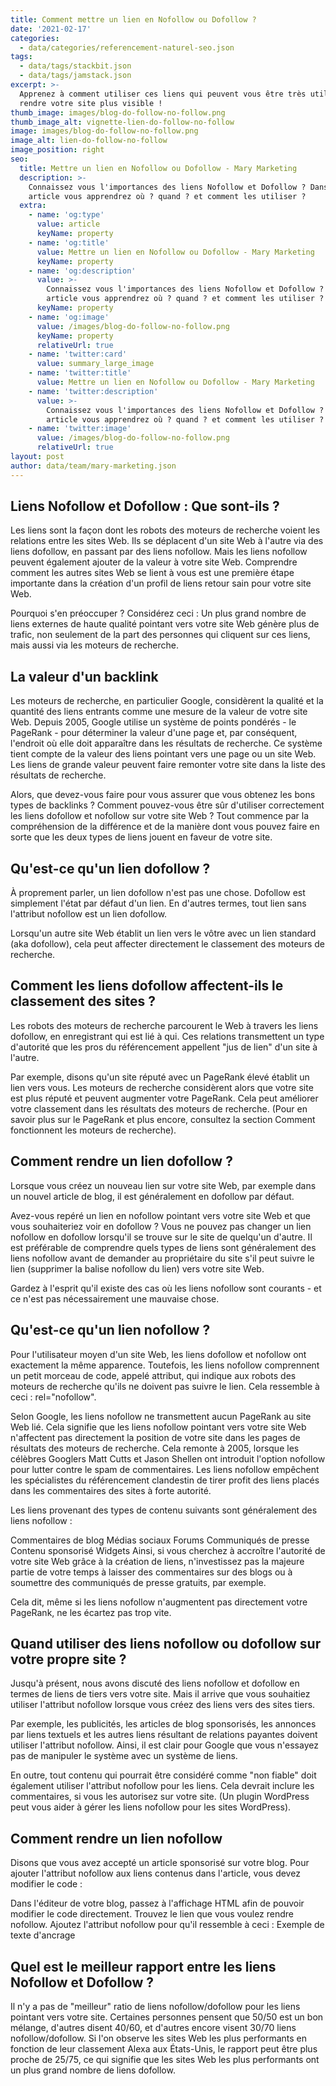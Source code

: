 ```yaml
---
title: Comment mettre un lien en Nofollow ou Dofollow ?
date: '2021-02-17'
categories:
  - data/categories/referencement-naturel-seo.json
tags:
  - data/tags/stackbit.json
  - data/tags/jamstack.json
excerpt: >-
  Apprenez à comment utiliser ces liens qui peuvent vous être très utile et
  rendre votre site plus visible !
thumb_image: images/blog-do-follow-no-follow.png
thumb_image_alt: vignette-lien-do-follow-no-follow
image: images/blog-do-follow-no-follow.png
image_alt: lien-do-follow-no-follow
image_position: right
seo:
  title: Mettre un lien en Nofollow ou Dofollow - Mary Marketing
  description: >-
    Connaissez vous l'importances des liens Nofollow et Dofollow ? Dans cet
    article vous apprendrez où ? quand ? et comment les utiliser ?
  extra:
    - name: 'og:type'
      value: article
      keyName: property
    - name: 'og:title'
      value: Mettre un lien en Nofollow ou Dofollow - Mary Marketing
      keyName: property
    - name: 'og:description'
      value: >-
        Connaissez vous l'importances des liens Nofollow et Dofollow ? Dans cet
        article vous apprendrez où ? quand ? et comment les utiliser ?
      keyName: property
    - name: 'og:image'
      value: /images/blog-do-follow-no-follow.png
      keyName: property
      relativeUrl: true
    - name: 'twitter:card'
      value: summary_large_image
    - name: 'twitter:title'
      value: Mettre un lien en Nofollow ou Dofollow - Mary Marketing
    - name: 'twitter:description'
      value: >-
        Connaissez vous l'importances des liens Nofollow et Dofollow ? Dans cet
        article vous apprendrez où ? quand ? et comment les utiliser ?
    - name: 'twitter:image'
      value: /images/blog-do-follow-no-follow.png
      relativeUrl: true
layout: post
author: data/team/mary-marketing.json
---
```

## Liens Nofollow et Dofollow : Que sont-ils ?

Les liens sont la façon dont les robots des moteurs de recherche voient les relations entre les sites Web. Ils se déplacent d'un site Web à l'autre via des liens dofollow, en passant par des liens nofollow. Mais les liens nofollow peuvent également ajouter de la valeur à votre site Web. Comprendre comment les autres sites Web se lient à vous est une première étape importante dans la création d'un profil de liens retour sain pour votre site Web.

Pourquoi s'en préoccuper ? Considérez ceci : Un plus grand nombre de liens externes de haute qualité pointant vers votre site Web génère plus de trafic, non seulement de la part des personnes qui cliquent sur ces liens, mais aussi via les moteurs de recherche.

## La valeur d'un backlink

Les moteurs de recherche, en particulier Google, considèrent la qualité et la quantité des liens entrants comme une mesure de la valeur de votre site Web. Depuis 2005, Google utilise un système de points pondérés - le PageRank - pour déterminer la valeur d'une page et, par conséquent, l'endroit où elle doit apparaître dans les résultats de recherche. Ce système tient compte de la valeur des liens pointant vers une page ou un site Web. Les liens de grande valeur peuvent faire remonter votre site dans la liste des résultats de recherche.

Alors, que devez-vous faire pour vous assurer que vous obtenez les bons types de backlinks ? Comment pouvez-vous être sûr d'utiliser correctement les liens dofollow et nofollow sur votre site Web ? Tout commence par la compréhension de la différence et de la manière dont vous pouvez faire en sorte que les deux types de liens jouent en faveur de votre site.

## Qu'est-ce qu'un lien dofollow ?

À proprement parler, un lien dofollow n'est pas une chose. Dofollow est simplement l'état par défaut d'un lien. En d'autres termes, tout lien sans l'attribut nofollow est un lien dofollow.

Lorsqu'un autre site Web établit un lien vers le vôtre avec un lien standard (aka dofollow), cela peut affecter directement le classement des moteurs de recherche.

## Comment les liens dofollow affectent-ils le classement des sites ?

Les robots des moteurs de recherche parcourent le Web à travers les liens dofollow, en enregistrant qui est lié à qui. Ces relations transmettent un type d'autorité que les pros du référencement appellent "jus de lien" d'un site à l'autre.

Par exemple, disons qu'un site réputé avec un PageRank élevé établit un lien vers vous. Les moteurs de recherche considèrent alors que votre site est plus réputé et peuvent augmenter votre PageRank. Cela peut améliorer votre classement dans les résultats des moteurs de recherche. (Pour en savoir plus sur le PageRank et plus encore, consultez la section Comment fonctionnent les moteurs de recherche).

## Comment rendre un lien dofollow ?

Lorsque vous créez un nouveau lien sur votre site Web, par exemple dans un nouvel article de blog, il est généralement en dofollow par défaut.

Avez-vous repéré un lien en nofollow pointant vers votre site Web et que vous souhaiteriez voir en dofollow ? Vous ne pouvez pas changer un lien nofollow en dofollow lorsqu'il se trouve sur le site de quelqu'un d'autre. Il est préférable de comprendre quels types de liens sont généralement des liens nofollow avant de demander au propriétaire du site s'il peut suivre le lien (supprimer la balise nofollow du lien) vers votre site Web.

Gardez à l'esprit qu'il existe des cas où les liens nofollow sont courants - et ce n'est pas nécessairement une mauvaise chose.

## Qu'est-ce qu'un lien nofollow ?

Pour l'utilisateur moyen d'un site Web, les liens dofollow et nofollow ont exactement la même apparence. Toutefois, les liens nofollow comprennent un petit morceau de code, appelé attribut, qui indique aux robots des moteurs de recherche qu'ils ne doivent pas suivre le lien. Cela ressemble à ceci : rel="nofollow".

Selon Google, les liens nofollow ne transmettent aucun PageRank au site Web lié. Cela signifie que les liens nofollow pointant vers votre site Web n'affectent pas directement la position de votre site dans les pages de résultats des moteurs de recherche. Cela remonte à 2005, lorsque les célèbres Googlers Matt Cutts et Jason Shellen ont introduit l'option nofollow pour lutter contre le spam de commentaires. Les liens nofollow empêchent les spécialistes du référencement clandestin de tirer profit des liens placés dans les commentaires des sites à forte autorité.

Les liens provenant des types de contenu suivants sont généralement des liens nofollow :

Commentaires de blog
Médias sociaux
Forums
Communiqués de presse
Contenu sponsorisé
Widgets
Ainsi, si vous cherchez à accroître l'autorité de votre site Web grâce à la création de liens, n'investissez pas la majeure partie de votre temps à laisser des commentaires sur des blogs ou à soumettre des communiqués de presse gratuits, par exemple.

Cela dit, même si les liens nofollow n'augmentent pas directement votre PageRank, ne les écartez pas trop vite.

## Quand utiliser des liens nofollow ou dofollow sur votre propre site ?

Jusqu'à présent, nous avons discuté des liens nofollow et dofollow en termes de liens de tiers vers votre site. Mais il arrive que vous souhaitiez utiliser l'attribut nofollow lorsque vous créez des liens vers des sites tiers.

Par exemple, les publicités, les articles de blog sponsorisés, les annonces par liens textuels et les autres liens résultant de relations payantes doivent utiliser l'attribut nofollow. Ainsi, il est clair pour Google que vous n'essayez pas de manipuler le système avec un système de liens.

En outre, tout contenu qui pourrait être considéré comme "non fiable" doit également utiliser l'attribut nofollow pour les liens. Cela devrait inclure les commentaires, si vous les autorisez sur votre site. (Un plugin WordPress peut vous aider à gérer les liens nofollow pour les sites WordPress).

## Comment rendre un lien nofollow

Disons que vous avez accepté un article sponsorisé sur votre blog. Pour ajouter l'attribut nofollow aux liens contenus dans l'article, vous devez modifier le code :

Dans l'éditeur de votre blog, passez à l'affichage HTML afin de pouvoir modifier le code directement.
Trouvez le lien que vous voulez rendre nofollow.
Ajoutez l'attribut nofollow pour qu'il ressemble à ceci :
Exemple de texte d'ancrage

## Quel est le meilleur rapport entre les liens Nofollow et Dofollow ?

Il n'y a pas de "meilleur" ratio de liens nofollow/dofollow pour les liens pointant vers votre site. Certaines personnes pensent que 50/50 est un bon mélange, d'autres disent 40/60, et d'autres encore visent 30/70 liens nofollow/dofollow. Si l'on observe les sites Web les plus performants en fonction de leur classement Alexa aux États-Unis, le rapport peut être plus proche de 25/75, ce qui signifie que les sites Web les plus performants ont un plus grand nombre de liens dofollow.
